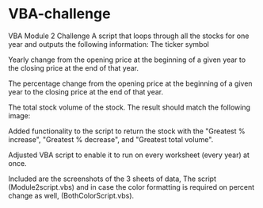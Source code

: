 # VBA-challenge
VBA Module 2 Challenge
A script that loops through all the stocks for one year and outputs the following information: 
The ticker symbol

Yearly change from the opening price at the beginning of a given year to the closing price at the end of that year.

The percentage change from the opening price at the beginning of a given year to the closing price at the end of that year.

The total stock volume of the stock. The result should match the following image:

Added functionality to the script to return the stock with the "Greatest % increase", "Greatest % decrease", and "Greatest total volume".

Adjusted VBA script to enable it to run on every worksheet (every year) at once.

Included are the screenshots of the 3 sheets of data, The script (Module2script.vbs) and in case the color formatting is required on percent change as well, (BothColorScript.vbs).
